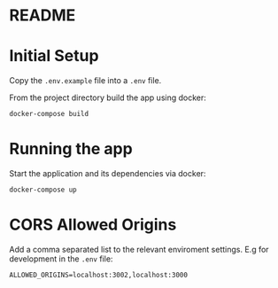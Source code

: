 # README


# Initial Setup

Copy the `.env.example` file into a `.env` file.

From the project directory build the app using docker:

```
docker-compose build
```

# Running the app

Start the application and its dependencies via docker:

```
docker-compose up
```

# CORS Allowed Origins

Add a comma separated list to the relevant enviroment settings. E.g for development in the `.env` file:

```
ALLOWED_ORIGINS=localhost:3002,localhost:3000
